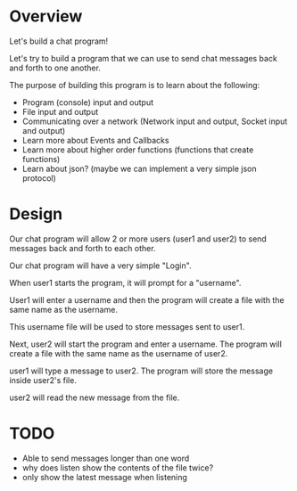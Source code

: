# Overview

Let's build a chat program!

Let's try to build a program that we can use to send chat messages back and
forth to one another.

The purpose of building this program is to learn about the following:

- Program (console) input and output
- File input and output
- Communicating over a network (Network input and output, Socket input and output)
- Learn more about Events and Callbacks
- Learn more about higher order functions (functions that create functions)
- Learn about json? (maybe we can implement a very simple json protocol)

# Design

Our chat program will allow 2 or more users (user1 and user2) to send messages back and forth to each other.

Our chat program will have a very simple "Login".

When user1 starts the program, it will prompt for a "username".

User1 will enter a username and then the program will create a file with the
same name as the username.

This username file will be used to store messages sent to user1.

Next, user2 will start the program and enter a username. The program will create
a file with the same name as the username of user2.

user1 will type a message to user2. The program will store the message inside user2's file.

user2 will read the new message from the file.

# TODO

- Able to send messages longer than one word
- why does listen show the contents of the file twice?
- only show the latest message when listening
